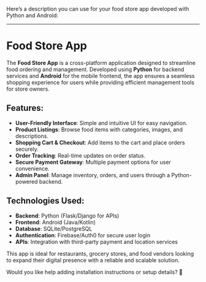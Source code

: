 Here’s a description you can use for your food store app developed with Python and Android:

---

# Food Store App

The **Food Store App** is a cross-platform application designed to streamline food ordering and management. Developed using **Python** for backend services and **Android** for the mobile frontend, the app ensures a seamless shopping experience for users while providing efficient management tools for store owners.

## Features:
- **User-Friendly Interface**: Simple and intuitive UI for easy navigation.
- **Product Listings**: Browse food items with categories, images, and descriptions.
- **Shopping Cart & Checkout**: Add items to the cart and place orders securely.
- **Order Tracking**: Real-time updates on order status.
- **Secure Payment Gateway**: Multiple payment options for user convenience.
- **Admin Panel**: Manage inventory, orders, and users through a Python-powered backend.

## Technologies Used:
- **Backend**: Python (Flask/Django for APIs)
- **Frontend**: Android (Java/Kotlin)
- **Database**: SQLite/PostgreSQL
- **Authentication**: Firebase/Auth0 for secure user login
- **APIs**: Integration with third-party payment and location services

This app is ideal for restaurants, grocery stores, and food vendors looking to expand their digital presence with a reliable and scalable solution.

Would you like help adding installation instructions or setup details? 🚀
